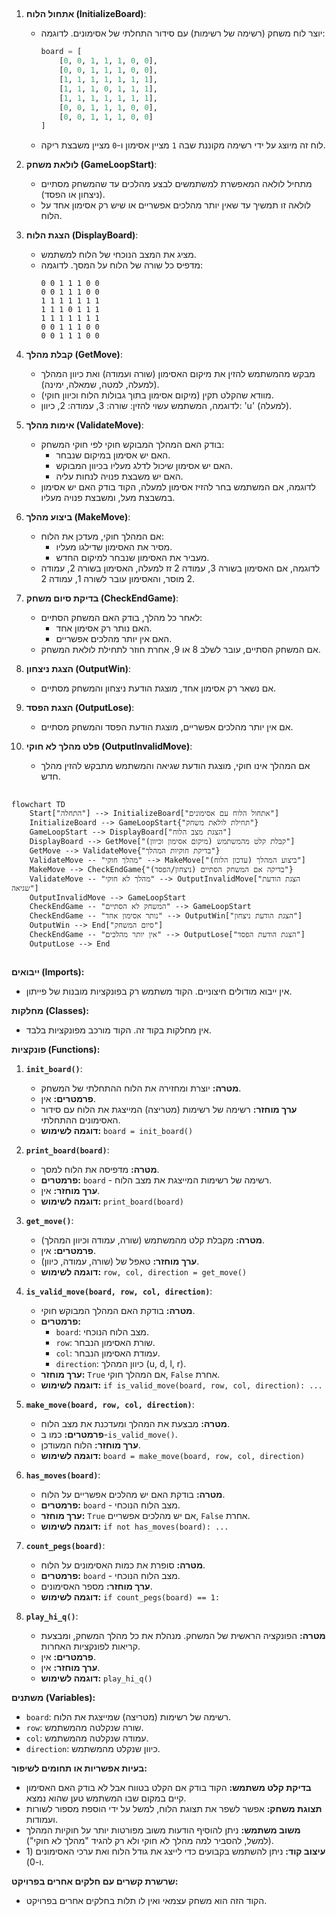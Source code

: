 ## <algorithm>

1. **אתחול הלוח (InitializeBoard)**:
   - יוצר לוח משחק (רשימה של רשימות) עם סידור התחלתי של אסימונים. לדוגמה:
     ```python
     board = [
         [0, 0, 1, 1, 1, 0, 0],
         [0, 0, 1, 1, 1, 0, 0],
         [1, 1, 1, 1, 1, 1, 1],
         [1, 1, 1, 0, 1, 1, 1],
         [1, 1, 1, 1, 1, 1, 1],
         [0, 0, 1, 1, 1, 0, 0],
         [0, 0, 1, 1, 1, 0, 0]
     ]
     ```
   - לוח זה מיוצג על ידי רשימה מקוננת שבה `1` מציין אסימון ו-`0` מציין משבצת ריקה.
   
2. **לולאת משחק (GameLoopStart)**:
   - מתחיל לולאה המאפשרת למשתמשים לבצע מהלכים עד שהמשחק מסתיים (ניצחון או הפסד).
   - לולאה זו תמשיך עד שאין יותר מהלכים אפשריים או שיש רק אסימון אחד על הלוח.

3. **הצגת הלוח (DisplayBoard)**:
   - מציג את המצב הנוכחי של הלוח למשתמש.
   - מדפיס כל שורה של הלוח על המסך. לדוגמה:
     ```
     0 0 1 1 1 0 0
     0 0 1 1 1 0 0
     1 1 1 1 1 1 1
     1 1 1 0 1 1 1
     1 1 1 1 1 1 1
     0 0 1 1 1 0 0
     0 0 1 1 1 0 0
     ```

4. **קבלת מהלך (GetMove)**:
   - מבקש מהמשתמש להזין את מיקום האסימון (שורה ועמודה) ואת כיוון המהלך (למעלה, למטה, שמאלה, ימינה).
   - מוודא שהקלט תקין (מיקום אסימון בתוך גבולות הלוח וכיוון חוקי).
   - לדוגמה, המשתמש עשוי להזין: שורה: 3, עמודה: 2, כיוון: 'u' (למעלה).

5. **אימות מהלך (ValidateMove)**:
   - בודק האם המהלך המבוקש חוקי לפי חוקי המשחק:
     - האם יש אסימון במיקום שנבחר.
     - האם יש אסימון שיכול לדלג מעליו בכיוון המבוקש.
     - האם יש משבצת פנויה לנחות עליה.
   - לדוגמה, אם המשתמש בחר להזיז אסימון למעלה, הקוד בודק האם יש אסימון במשבצת מעל, ומשבצת פנויה מעליו.

6. **ביצוע מהלך (MakeMove)**:
    - אם המהלך חוקי, מעדכן את הלוח:
      - מסיר את האסימון שדילגו מעליו.
      - מעביר את האסימון שנבחר למיקום החדש.
    - לדוגמה, אם האסימון בשורה 3, עמודה 2 זז למעלה, האסימון בשורה 2, עמודה 2 מוסר, והאסימון עובר לשורה 1, עמודה 2.
    
7. **בדיקת סיום משחק (CheckEndGame)**:
    - לאחר כל מהלך, בודק האם המשחק הסתיים:
      - האם נותר רק אסימון אחד.
      - האם אין יותר מהלכים אפשריים.
    - אם המשחק הסתיים, עובר לשלב 8 או 9, אחרת חוזר לתחילת לולאת המשחק.

8. **הצגת ניצחון (OutputWin)**:
    - אם נשאר רק אסימון אחד, מוצגת הודעת ניצחון והמשחק מסתיים.

9. **הצגת הפסד (OutputLose)**:
    - אם אין יותר מהלכים אפשריים, מוצגת הודעת הפסד והמשחק מסתיים.

10. **פלט מהלך לא חוקי (OutputInvalidMove)**:
    - אם המהלך אינו חוקי, מוצגת הודעת שגיאה והמשתמש מתבקש להזין מהלך חדש.
    
## <mermaid>
```mermaid
flowchart TD
    Start["התחלה"] --> InitializeBoard["אתחול הלוח עם אסימונים"]
    InitializeBoard --> GameLoopStart{"תחילת לולאת משחק"}
    GameLoopStart --> DisplayBoard["הצגת מצב הלוח"]
    DisplayBoard --> GetMove["קבלת קלט מהמשתמש (מיקום אסימון וכיוון)"]
    GetMove --> ValidateMove{"בדיקת חוקיות המהלך"}
    ValidateMove -- "מהלך חוקי" --> MakeMove["ביצוע המהלך (עדכון הלוח)"]
    MakeMove --> CheckEndGame{"בדיקה אם המשחק הסתיים (ניצחון/הפסד)"}
    ValidateMove -- "מהלך לא חוקי" --> OutputInvalidMove["הצגת הודעת שגיאה"]
    OutputInvalidMove --> GameLoopStart
    CheckEndGame -- "המשחק לא הסתיים" --> GameLoopStart
    CheckEndGame -- "נותר אסימון אחד" --> OutputWin["הצגת הודעת ניצחון"]
    OutputWin --> End["סיום המשחק"]
    CheckEndGame -- "אין יותר מהלכים" --> OutputLose["הצגת הודעת הפסד"]
    OutputLose --> End
```
 
## <explanation>

**ייבואים (Imports):**

- אין ייבוא מודולים חיצוניים. הקוד משתמש רק בפונקציות מובנות של פייתון.

**מחלקות (Classes):**
   - אין מחלקות בקוד זה. הקוד מורכב מפונקציות בלבד.

**פונקציות (Functions):**

1.  **`init_board()`**:
    -   **מטרה:** יוצרת ומחזירה את הלוח ההתחלתי של המשחק.
    -   **פרמטרים:** אין.
    -   **ערך מוחזר:** רשימה של רשימות (מטריצה) המייצגת את הלוח עם סידור האסימונים ההתחלתי.
    -   **דוגמה לשימוש:** `board = init_board()`

2.  **`print_board(board)`**:
    -   **מטרה:** מדפיסה את הלוח למסך.
    -   **פרמטרים:** `board` - רשימה של רשימות המייצגת את מצב הלוח.
    -   **ערך מוחזר:** אין.
    -   **דוגמה לשימוש:** `print_board(board)`

3.  **`get_move()`**:
    -   **מטרה:** מקבלת קלט מהמשתמש (שורה, עמודה וכיוון המהלך).
    -   **פרמטרים:** אין.
    -   **ערך מוחזר:** טאפל של (שורה, עמודה, כיוון).
    -   **דוגמה לשימוש:** `row, col, direction = get_move()`

4.  **`is_valid_move(board, row, col, direction)`**:
    -   **מטרה:** בודקת האם המהלך המבוקש חוקי.
    -   **פרמטרים:**
        -   `board`: מצב הלוח הנוכחי.
        -   `row`: שורת האסימון הנבחר.
        -   `col`: עמודת האסימון הנבחר.
        -   `direction`: כיוון המהלך (u, d, l, r).
    -   **ערך מוחזר:** `True` אם המהלך חוקי, `False` אחרת.
    -   **דוגמה לשימוש:** `if is_valid_move(board, row, col, direction): ...`

5.  **`make_move(board, row, col, direction)`**:
    -   **מטרה:** מבצעת את המהלך ומעדכנת את מצב הלוח.
    -   **פרמטרים:** כמו ב-`is_valid_move()`.
    -   **ערך מוחזר:** הלוח המעודכן.
    -   **דוגמה לשימוש:** `board = make_move(board, row, col, direction)`

6.  **`has_moves(board)`**:
    -   **מטרה:** בודקת האם יש מהלכים אפשריים על הלוח.
    -   **פרמטרים:** `board` - מצב הלוח הנוכחי.
    -   **ערך מוחזר:** `True` אם יש מהלכים אפשריים, `False` אחרת.
    -   **דוגמה לשימוש:** `if not has_moves(board): ...`

7.  **`count_pegs(board)`**:
    -   **מטרה:** סופרת את כמות האסימונים על הלוח.
    -   **פרמטרים:** `board` - מצב הלוח הנוכחי.
    -   **ערך מוחזר:** מספר האסימונים.
    -   **דוגמה לשימוש:** `if count_pegs(board) == 1:`

8.  **`play_hi_q()`**:
    -   **מטרה:** הפונקציה הראשית של המשחק. מנהלת את כל מהלך המשחק, ומבצעת קריאות לפונקציות האחרות.
    -   **פרמטרים:** אין.
    -   **ערך מוחזר:** אין.
    -   **דוגמה לשימוש:** `play_hi_q()`
    
**משתנים (Variables):**

-   `board`: רשימה של רשימות (מטריצה) שמייצגת את הלוח.
-   `row`: שורה שנקלטה מהמשתמש.
-   `col`: עמודה שנקלטה מהמשתמש.
-   `direction`: כיוון שנקלט מהמשתמש.

**בעיות אפשריות או תחומים לשיפור:**

-   **בדיקת קלט משתמש:** הקוד בודק אם הקלט בטווח אבל לא בודק האם האסימון קיים במקום שבו המשתמש טען שהוא נמצא.
-   **תצוגת משחק:** אפשר לשפר את תצוגת הלוח, למשל על ידי הוספת מספור לשורות ועמודות.
-   **משוב משתמש:** ניתן להוסיף הודעות משוב מפורטות יותר על חוקיות המהלך (למשל, להסביר למה מהלך לא חוקי ולא רק להגיד "מהלך לא חוקי").
-   **עיצוב קוד:** ניתן להשתמש בקבועים כדי לייצג את גודל הלוח ואת ערכי האסימונים (1 ו-0).

**שרשרת קשרים עם חלקים אחרים בפרויקט:**

-   הקוד הזה הוא משחק עצמאי ואין לו תלות בחלקים אחרים בפרויקט.
